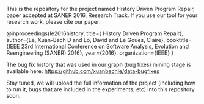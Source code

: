 This is the repository for the project named History Driven Program Repair, paper accepted at SANER 2016, Research Track.
If you use our tool for your research work, please cite our paper:

@inproceedings{le2016history,
  title={ History Driven Program Repair},
  author={Le, Xuan-Bach D and Lo, David and Le Goues, Claire},
  booktitle={IEEE 23rd International Conference on Software Analysis, Evolution and Reengineering (SANER) 2016},
  year={2016},
  organization={IEEE}
}

The bug fix history that was used in our graph (bug fixes) mining stage is available here: https://github.com/xuanbachle/data-bugfixes

Stay tuned, we will upload the full information of the project (including how to run it, bugs that are included in the experiments, etc) into this repository soon. 
